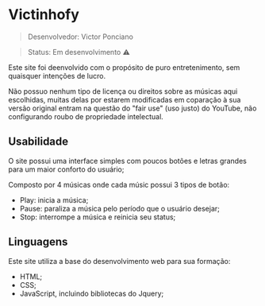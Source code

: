 # Victinhofy

> Desenvolvedor: Victor Ponciano

> Status: Em desenvolvimento ⚠️

Este site foi deenvolvido com o propósito de puro entretenimento, sem quaisquer intenções de lucro.

Não possuo nenhum tipo de licença ou direitos sobre as músicas aqui escolhidas, muitas delas por estarem modificadas em coparação à sua versão original entram na questão do "fair use" (uso justo) do YouTube, não configurando roubo de propriedade intelectual.

## Usabilidade

O site possui uma interface simples com poucos botões e letras grandes para um maior conforto do usuário;

Composto por 4 músicas onde cada músic possui 3 tipos de botão: 
+ Play: inicia a música;
+ Pause: paraliza a música pelo período que o usuário desejar;
+ Stop: interrompe a música e reinicia seu status;

## Linguagens

Este site utiliza a base do desenvolvimento web para sua formação:
+ HTML;
+ CSS;
+ JavaScript, incluindo bibliotecas do Jquery;
